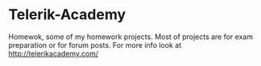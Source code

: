 Telerik-Academy
===============

Homewok, some of my homework projects. Most of projects are for exam preparation or for forum posts.
For more info look at http://telerikacademy.com/
